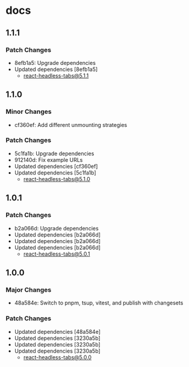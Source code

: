 # docs

## 1.1.1

### Patch Changes

- 8efb1a5: Upgrade dependencies
- Updated dependencies [8efb1a5]
  - react-headless-tabs@5.1.1

## 1.1.0

### Minor Changes

- cf360ef: Add different unmounting strategies

### Patch Changes

- 5c1fa1b: Upgrade dependencies
- 912140d: Fix example URLs
- Updated dependencies [cf360ef]
- Updated dependencies [5c1fa1b]
  - react-headless-tabs@5.1.0

## 1.0.1

### Patch Changes

- b2a066d: Upgrade dependencies
- Updated dependencies [b2a066d]
- Updated dependencies [b2a066d]
- Updated dependencies [b2a066d]
  - react-headless-tabs@5.0.1

## 1.0.0

### Major Changes

- 48a584e: Switch to pnpm, tsup, vitest, and publish with changesets

### Patch Changes

- Updated dependencies [48a584e]
- Updated dependencies [3230a5b]
- Updated dependencies [3230a5b]
- Updated dependencies [3230a5b]
  - react-headless-tabs@5.0.0
